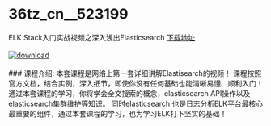 # 36tz_cn__523199
ELK Stack入门实战视频之深入浅出Elasticsearch
[下载地址](http://www.36tz.cn/article/523199 "下载地址")
<br/></br>[![download](http://36tz.cn/muke_img/2018_07_1-43-300x176.png "下载地址")](http://www.36tz.cn/article/523199 "下载地址")
<br/></br>### 课程介绍:
本套课程是网络上第一套详细讲解Elastisearch的视频！
课程按照官方文档，结合实例，深入细节，即使你没有任何基础也能清晰易懂、顺利入门！
通过本套课程的学习，你将学会全文搜索的概念，elasticsearch API操作以及elasticsearch集群维护等知识。
同时elasticsearch 也是日志分析ELK平台最核心最重要的组件，通过本套课程的学习，也为学习ELK打下坚实的基础！


